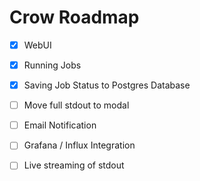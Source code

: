 # Crow Roadmap

- [x] WebUI
- [x] Running Jobs
- [x] Saving Job Status to Postgres Database

- [ ] Move full stdout to modal

- [ ] Email Notification

- [ ] Grafana / Influx Integration

- [ ] Live streaming of stdout

